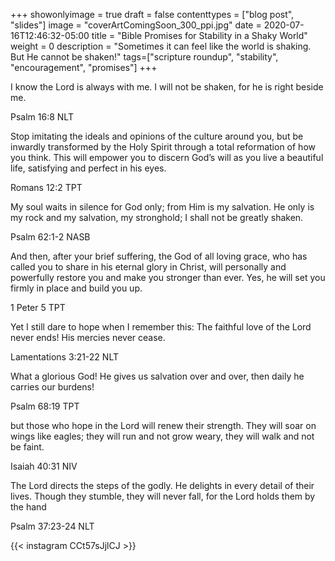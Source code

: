 +++
showonlyimage = true
draft = false
contenttypes = ["blog post", "slides"]
image = "coverArtComingSoon_300_ppi.jpg"
date = 2020-07-16T12:46:32-05:00
title = "Bible Promises for Stability in a Shaky World"
weight = 0
description = "Sometimes it can feel like the world is shaking. But He cannot be shaken!"
tags=["scripture roundup", "stability", "encouragement", "promises"]
+++


<div class='bible-text'>I know the Lord is always with me. I will not be shaken, for he is right beside me.
<p class='bible-reference'>Psalm 16:8 NLT</p>
</div>

<div class='bible-text'>Stop imitating the ideals and opinions of the culture around you, but be inwardly transformed by the Holy Spirit through a total reformation of how you think. This will empower you to discern God’s will as you live a beautiful life, satisfying and perfect in his eyes.

<p class='bible-reference'>Romans 12:2 TPT</p>
</div>

<div class='bible-text'>My soul waits in silence for God only; from Him is my salvation. He only is my rock and my salvation, my stronghold; I shall not be greatly shaken.

<p class='bible-reference'>Psalm 62:1-2 NASB</p>
</div>
<div class='bible-text'>And then, after your brief suffering, the God of all loving grace, who has called you to share in his eternal glory in Christ, will personally and powerfully restore you and make you stronger than ever. Yes, he will set you firmly in place and build you up.

<p class='bible-reference'>1 Peter 5 TPT</p>
</div>


<div class='bible-text'>Yet I still dare to hope when I remember this: The faithful love of the Lord never ends! His mercies never cease.

<p class='bible-reference'>Lamentations 3:21-22 NLT</p>
</div>
 
 <div class='bible-text'>What a glorious God! He gives us salvation over and over, then daily he carries our burdens!

 <p class='bible-reference'>Psalm 68:19 TPT
</p>
 </div>

<div class='bible-text'>but those who hope in the Lord will renew their strength. They will soar on wings like eagles; they will run and not grow weary, they will walk and not be faint.

<p class='bible-reference'>Isaiah 40:31 NIV</p>
</div>

<div class='bible-text'>The Lord directs the steps of the godly. He delights in every detail of their lives. Though they stumble, they will never fall, for the Lord holds them by the hand

<p class='bible-reference'>Psalm 37:23-24 NLT</p>
</div>

{{< instagram CCt57sJjlCJ >}}